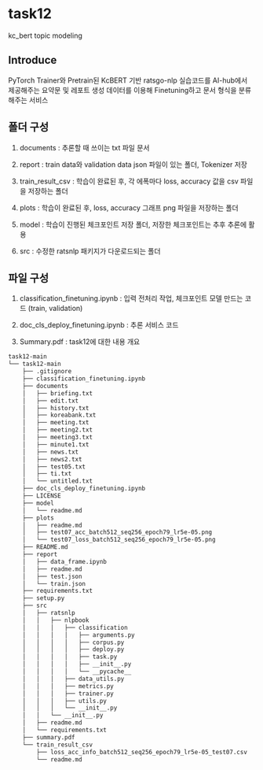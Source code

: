 # task12
kc_bert topic modeling

## Introduce

PyTorch Trainer와 Pretrain된 KcBERT 기반 ratsgo-nlp 실습코드를 AI-hub에서 제공해주는 요약문 및 레포트 생성 데이터를 이용해 Finetuning하고 문서 형식을 분류해주는 서비스

## 폴더 구성

1. documents : 추론할 때 쓰이는 txt 파일 문서

2. report : train data와 validation data json 파일이 있는 폴더, Tokenizer 저장

3. train_result_csv : 학습이 완료된 후, 각 에폭마다 loss, accuracy 값을 csv 파일을 저장하는 폴더

4. plots : 학습이 완료된 후, loss, accuracy 그래프 png 파일을 저장하는 폴더

5. model : 학습이 진행된 체크포인트 저장 폴더, 저장한 체크포인트는 추후 추론에 활용

6. src : 수정한 ratsnlp 패키지가 다운로드되는 폴더

## 파일 구성

1. classification_finetuning.ipynb : 입력 전처리 작업, 체크포인트 모델 만드는 코드 (train, validation)

2. doc_cls_deploy_finetuning.ipynb : 추론 서비스 코드

3. Summary.pdf : task12에 대한 내용 개요

```bash
task12-main
└── task12-main
    ├── .gitignore
    ├── classification_finetuning.ipynb
    ├── documents
    │   ├── briefing.txt
    │   ├── edit.txt
    │   ├── history.txt
    │   ├── koreabank.txt
    │   ├── meeting.txt
    │   ├── meeting2.txt
    │   ├── meeting3.txt
    │   ├── minute1.txt
    │   ├── news.txt
    │   ├── news2.txt
    │   ├── test05.txt
    │   ├── ti.txt
    │   └── untitled.txt
    ├── doc_cls_deploy_finetuning.ipynb
    ├── LICENSE
    ├── model
    │   └── readme.md
    ├── plots
    │   ├── readme.md
    │   ├── test07_acc_batch512_seq256_epoch79_lr5e-05.png
    │   └── test07_loss_batch512_seq256_epoch79_lr5e-05.png
    ├── README.md
    ├── report
    │   ├── data_frame.ipynb
    │   ├── readme.md
    │   ├── test.json
    │   └── train.json
    ├── requirements.txt
    ├── setup.py
    ├── src
    │   ├── ratsnlp
    │   │   ├── nlpbook
    │   │   │   ├── classification
    │   │   │   │   ├── arguments.py
    │   │   │   │   ├── corpus.py
    │   │   │   │   ├── deploy.py
    │   │   │   │   ├── task.py
    │   │   │   │   ├── __init__.py
    │   │   │   │   └── __pycache__
    │   │   │   ├── data_utils.py
    │   │   │   ├── metrics.py
    │   │   │   ├── trainer.py
    │   │   │   ├── utils.py
    │   │   │   └── __init__.py
    │   │   └── __init__.py
    │   ├── readme.md
    │   └── requirements.txt
    ├── summary.pdf
    └── train_result_csv
        ├── loss_acc_info_batch512_seq256_epoch79_lr5e-05_test07.csv
        └── readme.md

```
